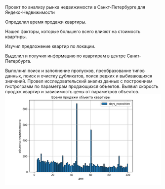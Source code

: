 Проект по анализу рынка недвижимости в Санкт-Петербурге для Яндекс-Недвижимости<p>
Определил время продажи квартиры.<p>
Нашел факторы, которые большего всего влияют на стоимость квартиры.<p>
Изучил предложение квартир по локации.<p>
Выделил и получил информацию по квартирам в центре Санкт-Петербурга.<p>
Выполнил поиск и заполнение пропусков, преобразование типов данных, поиск и очистку дубликатов, поиск редких и выбивающихся значений. 
Провел исследовательский анализ данных с построением гистрограмм по параметрам продающихся объектов. Выявил скорость продаж квартир и зависимость цены от параметров объектов. 
![Чаще всего квартиры продают за 45 и 60 дней](https://github.com/ecocity-coder/real_estate_piter/blob/main/2024-02-11_20-03-35.png)

